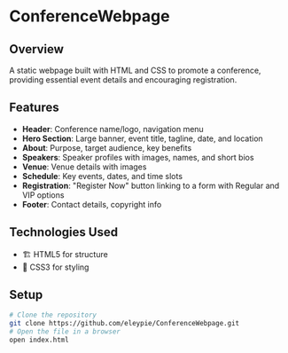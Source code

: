 # ConferenceWebpage

## Overview  
A static webpage built with HTML and CSS to promote a conference, providing essential event details and encouraging registration.  

## Features  
- **Header**: Conference name/logo, navigation menu  
- **Hero Section**: Large banner, event title, tagline, date, and location  
- **About**: Purpose, target audience, key benefits  
- **Speakers**: Speaker profiles with images, names, and short bios  
- **Venue**: Venue details with images  
- **Schedule**: Key events, dates, and time slots  
- **Registration**: "Register Now" button linking to a form with Regular and VIP options  
- **Footer**: Contact details, copyright info  

## Technologies Used  
- 🏗 HTML5 for structure  
- 🎨 CSS3 for styling  

## Setup  
```bash
# Clone the repository
git clone https://github.com/eleypie/ConferenceWebpage.git
# Open the file in a browser
open index.html
